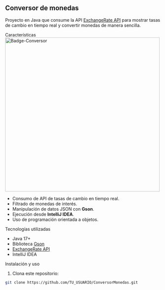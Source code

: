 ## Conversor de monedas

Proyecto en Java que consume la API [ExchangeRate API](https://www.exchangerate-api.com/) para mostrar tasas de cambio en tiempo real y convertir monedas de manera sencilla.

 Características
 <img width="500" height="500" alt="Badge-Conversor" src="https://github.com/user-attachments/assets/a5ebce5f-d21e-4a03-a19a-b616329148d9" />

- Consumo de API de tasas de cambio en tiempo real.
- Filtrado de monedas de interés.
- Manipulación de datos JSON con **Gson**.
- Ejecución desde **IntelliJ IDEA**.
- Uso de programación orientada a objetos.

 Tecnologías utilizadas
- Java 17+
- Biblioteca [Gson](https://github.com/google/gson)
- [ExchangeRate API](https://www.exchangerate-api.com/)
- IntelliJ IDEA

 Instalación y uso
1. Clona este repositorio:
```bash
git clone https://github.com/TU_USUARIO/ConversorMonedas.git
